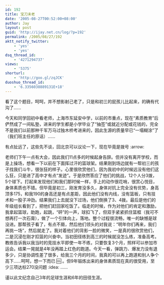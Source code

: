 ```yaml
---
id: 192
title: 宝刀未老
date: '2005-08-27T00:52:00+08:00'
author: Jay
layout: post
guid: 'http://ijay.net.cn/log/?p=192'
permalink: /2005/08/27/192
aktt_notify_twitter:
    - 'yes'
    - 'yes'
dsq_thread_id:
    - '4271294737'
views:
    - '5375'
shorturl:
    - 'http://goo.gl/zqJCK'
duoshuo_thread_id:
    - '6.3356038889131E+18'
---
```


看了这个题目，呵呵，并不想影射己老了，只是和初三的屁孩儿比起来，的确有代沟了……

今天和同学回初中看老师，上海市东延安中学，以前的市重点，现在“素质教育”后俨然成了一间私塾，进来的学生都是小学毕业了“抽签”或就近分配或花钱的，完全不是我们以前那种千军万马过独木桥考进来的，因此生源的质量早已“一塌糊涂”了（我们班主任的原话）……

有点扯远了，这些先不谈，回北京可以议论一下，现在毕竟是拨号 :arrow:

老师们下午一点有大会，因此我们11点多的时候起身告辞。但并没有离开学校，而是上操场，想看一下以前在下面挥过汗的篮球架。结果刚到场边就有一帮初三的孩子找我们斗牛，很张狂的样子。心里很欣赏他们，因为我初中的时候远没有他们这么狂，只是进了高中才有点“发迹”。于是欣然答应了他们的挑战，12个人分3拨，5个球下。打起来发现他们和我们那时候一样，手上的动作很花哨，很赏心悦目，身体素质也不错。但毕竟是初三，刚发育没多久，身体对抗上完全没有优势，身高顶多175，和我190的身高还是有点差距，因此他们没有内线，没有篮板，只有技术和一股子冲劲。结果我们上去就没下过场，他们倒换了3、4拨。最后是他们的年级组长看到了，把他们赶回家吃饭了。临走的时候，作为对他们的肯定和激励，我拿起篮球，助跑，起跳，“砰”的一声，球扣飞了，但双手紧紧抓住篮框（我可不想再打一次石膏），做了一个引体向上，落地。整个过程很流畅，唯一的缺憾是球没进。那帮孩子看了，有点不屑，然后他们领头的对我说：“明年你们再来，我们再挑一场”，然后就走了。我对着他们的背影一脸的微笑，一是真的很欣赏他们，二是沉浸在刚才扣篮的兴奋中。当初田径练到高三的时候就没怎么练，准备高考。教练告诉我以我当时的竞技水平即使一年不练，只要恢复3个月，照样可以参加市运会。结果一晃就是4年没再踏上红色的跑道。今天一看，弹跳力、爆发力没有退多少，只是协调性差了很多，给我三个月的时间，我真的可以再上跑道和别人争个高下……呵呵，想一下而已 :cool: 。但9年锻炼出来的身体素质现在真的很受用，至少三项达标270没问题 :idea: ……

谨以此文纪念自己3年的足球生涯和6年的田径生涯。